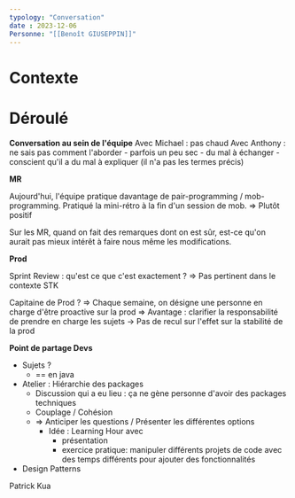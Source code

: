 ```yaml
---
typology: "Conversation"
date : 2023-12-06
Personne: "[[Benoît GIUSEPPIN]]"
---
```

# Contexte

# Déroulé

**Conversation au sein de l'équipe**
Avec Michael : pas chaud
Avec Anthony : ne sais pas comment l'aborder
	- parfois un peu sec
	- du mal à échanger 
	- conscient qu'il a du mal à expliquer (il n'a pas les termes précis)

**MR**

Aujourd'hui, l'équipe pratique davantage de pair-programming / mob-programming.
Pratiqué la mini-rétro à la fin d'un session de mob.
=> Plutôt positif

Sur les MR, quand on fait des remarques dont on est sûr, est-ce qu'on aurait pas mieux intérêt à faire nous même les modifications.

**Prod**

Sprint Review : qu'est ce que c'est exactement ?
=> Pas pertinent dans le contexte STK

Capitaine de Prod ?
=> Chaque semaine, on désigne une personne en charge d'être proactive sur la prod
=> Avantage : clarifier la responsabilité de prendre en charge les sujets
-> Pas de recul sur l'effet sur la stabilité de la prod 

**Point de partage Devs**

- Sujets ?
	- == en java
- Atelier : Hiérarchie des packages
	- Discussion qui a eu lieu : ça ne gène personne d'avoir des packages techniques
	- Couplage / Cohésion
	- => Anticiper les questions / Présenter les différentes options
		- Idée : Learning Hour avec
			- présentation
			- exercice pratique: manipuler différents projets de code avec des temps différents pour ajouter des fonctionnalités  
- Design Patterns

Patrick Kua